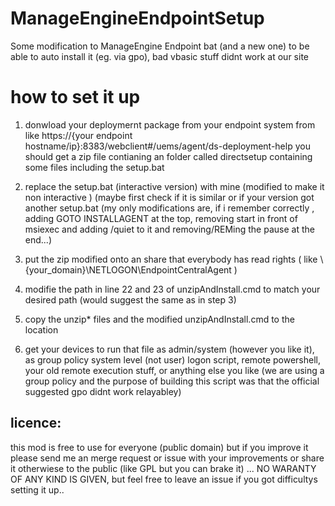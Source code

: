 # ManageEngineEndpointSetup
Some modification to ManageEngine Endpoint bat (and a new one) to be able to auto install it (eg. via gpo), bad vbasic stuff didnt work at our site


# how to set it up

1. donwload your deploymernt package from your endpoint system from like https://{your endpoint hostname/ip}:8383/webclient#/uems/agent/ds-deployment-help
  you should get a zip file contianing an folder called directsetup containing some files including the setup.bat
  

2. replace the setup.bat (interactive version) with mine (modified to make it non interactive ) (maybe first check if it is similar or if your version got another setup.bat (my only modifications are, if i remember correctly , adding GOTO INSTALLAGENT at the top, removing start in front of msiexec and adding /quiet to it and removing/REMing the pause at the end...)

3. put the zip modified onto an share that everybody has read rights ( like \\{your_domain}\NETLOGON\EndpointCentralAgent )

4. modifie the path in line 22 and 23 of unzipAndInstall.cmd to match your desired path (would suggest the same as in step 3) 

5. copy the unzip* files and the modified unzipAndInstall.cmd to the location

6. get your devices to run that file as admin/system (however you like it), as group policy system level (not user) logon script, remote powershell, your old remote execution stuff, or anything else you like (we are using a group policy and the purpose of building this script was that the official suggested gpo didnt work relayabley)


## licence: 
this mod is free to use for everyone (public domain) but if you improve it please send me an merge request or issue with your improvements or share it otherwiese to the public (like GPL but you can brake it) ... NO WARANTY OF ANY KIND IS GIVEN, but feel free to leave an issue if you got difficultys setting it up..
